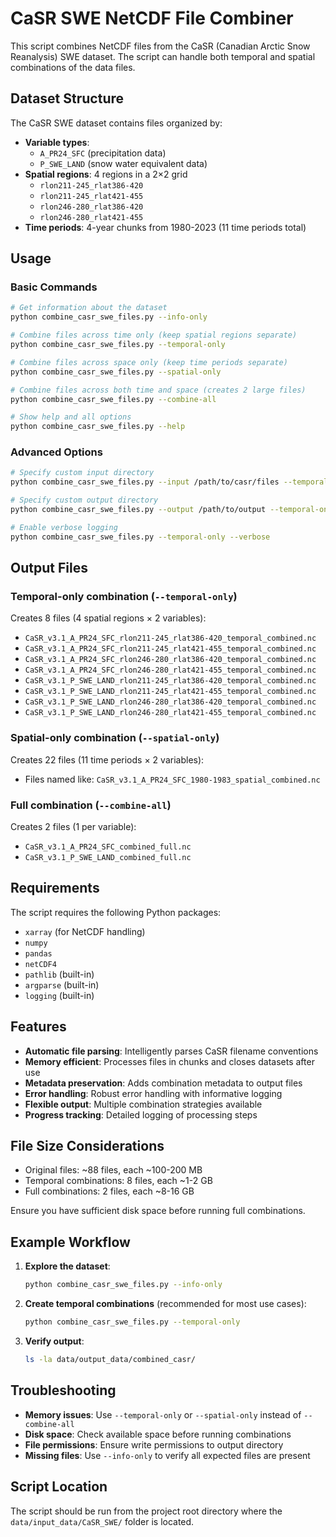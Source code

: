# CaSR SWE NetCDF File Combiner

This script combines NetCDF files from the CaSR (Canadian Arctic Snow Reanalysis) SWE dataset. The script can handle both temporal and spatial combinations of the data files.

## Dataset Structure

The CaSR SWE dataset contains files organized by:
- **Variable types**: 
  - `A_PR24_SFC` (precipitation data)
  - `P_SWE_LAND` (snow water equivalent data)
- **Spatial regions**: 4 regions in a 2×2 grid
  - `rlon211-245_rlat386-420`
  - `rlon211-245_rlat421-455`
  - `rlon246-280_rlat386-420`
  - `rlon246-280_rlat421-455`
- **Time periods**: 4-year chunks from 1980-2023 (11 time periods total)

## Usage

### Basic Commands

```bash
# Get information about the dataset
python combine_casr_swe_files.py --info-only

# Combine files across time only (keep spatial regions separate)
python combine_casr_swe_files.py --temporal-only

# Combine files across space only (keep time periods separate)
python combine_casr_swe_files.py --spatial-only

# Combine files across both time and space (creates 2 large files)
python combine_casr_swe_files.py --combine-all

# Show help and all options
python combine_casr_swe_files.py --help
```

### Advanced Options

```bash
# Specify custom input directory
python combine_casr_swe_files.py --input /path/to/casr/files --temporal-only

# Specify custom output directory
python combine_casr_swe_files.py --output /path/to/output --temporal-only

# Enable verbose logging
python combine_casr_swe_files.py --temporal-only --verbose
```

## Output Files

### Temporal-only combination (`--temporal-only`)
Creates 8 files (4 spatial regions × 2 variables):
- `CaSR_v3.1_A_PR24_SFC_rlon211-245_rlat386-420_temporal_combined.nc`
- `CaSR_v3.1_A_PR24_SFC_rlon211-245_rlat421-455_temporal_combined.nc`
- `CaSR_v3.1_A_PR24_SFC_rlon246-280_rlat386-420_temporal_combined.nc`
- `CaSR_v3.1_A_PR24_SFC_rlon246-280_rlat421-455_temporal_combined.nc`
- `CaSR_v3.1_P_SWE_LAND_rlon211-245_rlat386-420_temporal_combined.nc`
- `CaSR_v3.1_P_SWE_LAND_rlon211-245_rlat421-455_temporal_combined.nc`
- `CaSR_v3.1_P_SWE_LAND_rlon246-280_rlat386-420_temporal_combined.nc`
- `CaSR_v3.1_P_SWE_LAND_rlon246-280_rlat421-455_temporal_combined.nc`

### Spatial-only combination (`--spatial-only`)
Creates 22 files (11 time periods × 2 variables):
- Files named like: `CaSR_v3.1_A_PR24_SFC_1980-1983_spatial_combined.nc`

### Full combination (`--combine-all`)
Creates 2 files (1 per variable):
- `CaSR_v3.1_A_PR24_SFC_combined_full.nc`
- `CaSR_v3.1_P_SWE_LAND_combined_full.nc`

## Requirements

The script requires the following Python packages:
- `xarray` (for NetCDF handling)
- `numpy`
- `pandas`
- `netCDF4`
- `pathlib` (built-in)
- `argparse` (built-in)
- `logging` (built-in)

## Features

- **Automatic file parsing**: Intelligently parses CaSR filename conventions
- **Memory efficient**: Processes files in chunks and closes datasets after use
- **Metadata preservation**: Adds combination metadata to output files
- **Error handling**: Robust error handling with informative logging
- **Flexible output**: Multiple combination strategies available
- **Progress tracking**: Detailed logging of processing steps

## File Size Considerations

- Original files: ~88 files, each ~100-200 MB
- Temporal combinations: 8 files, each ~1-2 GB
- Full combinations: 2 files, each ~8-16 GB

Ensure you have sufficient disk space before running full combinations.

## Example Workflow

1. **Explore the dataset**:
   ```bash
   python combine_casr_swe_files.py --info-only
   ```

2. **Create temporal combinations** (recommended for most use cases):
   ```bash
   python combine_casr_swe_files.py --temporal-only
   ```

3. **Verify output**:
   ```bash
   ls -la data/output_data/combined_casr/
   ```

## Troubleshooting

- **Memory issues**: Use `--temporal-only` or `--spatial-only` instead of `--combine-all`
- **Disk space**: Check available space before running combinations
- **File permissions**: Ensure write permissions to output directory
- **Missing files**: Use `--info-only` to verify all expected files are present

## Script Location

The script should be run from the project root directory where the `data/input_data/CaSR_SWE/` folder is located.

